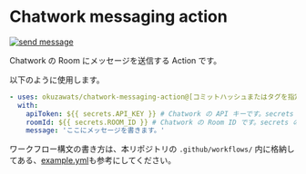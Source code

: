 # Chatwork messaging action

[![send message](https://github.com/okuzawats/chatwork-messaging-action/actions/workflows/example.yml/badge.svg)](https://github.com/okuzawats/chatwork-messaging-action/actions/workflows/example.yml)

Chatwork の Room にメッセージを送信する Action です。

以下のように使用します。

```yml
- uses: okuzawats/chatwork-messaging-action@[コミットハッシュまたはタグを指定します]
  with:
    apiToken: ${{ secrets.API_KEY }} # Chatwork の API キーです。secrets の利用を推奨します。
    roomId: ${{ secrets.ROOM_ID }} # Chatwork の Room ID です。secrets の利用を推奨します。
    message: 'ここにメッセージを書きます。'
```

ワークフロー構文の書き方は、本リポジトリの `.github/workflows/` 内に格納してある、[example.yml](https://github.com/okuzawats/chatwork-messaging-action/blob/main/.github/workflows/example.yml)も参考にしてください。
